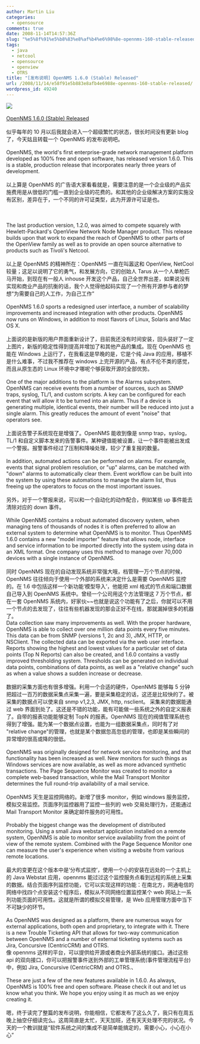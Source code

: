 ```yaml
---
author: Martin Liu
categories:
  - opensource
comments: true
date: 2008-11-14T14:57:36Z
slug: "%e5%8f%91%e5%b8%83%e8%af%b4%e6%98%8e-opennms-160-stable-released"
tags:
  - java
  - netcool
  - opensource
  - openview
  - OTRS
title: "[发布说明] OpenNMS 1.6.0 (Stable) Released"
url: /2008/11/14/e58f91e5b883e8afb4e6988e-opennms-160-stable-released/
wordpress_id: 49240
---
```


![](http://www.opennms.org/images/b/b5/Banner.jpg)<br /><br />[OpenNMS 1.6.0 (Stable) Released](http://sourceforge.net/forum/forum.php?forum_id=882433)<br /><br />似乎每年的 10 月以后我就会进入一个超级繁忙的状态，很长时间没有更新 blog 了，今天姑且转载一个 OpenNMS 的发布说明吧。<br /><br />OpenNMS, the world's first enterprise-grade network management platform developed as 100% free and open software, has released version 1.6.0. This is a stable, production release that incorporates nearly three years of development.<br /><br />以上算是 OpenNMS 的广告语大家看看就是，需要注意的是一个企业级的产品实施费用是从很低的门槛一直到企业级的花费的。和其他的企业级解决方案的实施没有区别，差异在于，一个不同的许可证类型，此为开源许可证是也。<br /><br /><!--more--><br /><br />The last production version, 1.2.0, was aimed to compete squarely with Hewlett-Packard's OpenView Network Node Manager product. This release builds upon that work to expand the reach of OpenNMS to other parts of the OpenView family as well as to provide an open source alternative to products such as Tivoli's Netcool.<br /><br />以上是 OpenNMS 的精神所在：OpenNMS 一直在叫嚣这和 OpenView, NetCool 较量；这足以说明了它的勇气，和发展方向，它的创始人 Tarus 从一个人单枪匹马开始，到现在有一般人 inhouse 开发这个产品，自己全世界出差，如果说没有实现和商业产品的抗衡的话，我个人觉得他起码实现了一个所有开源参与者的梦想“为需要自己的人工作，为自己工作”<br /><br />OpenNMS 1.6.0 sports a redesigned user interface, a number of scalability improvements and increased integration with other products. OpenNMS now runs on Windows, in addition to most flavors of Linux, Solaris and Mac OS X.<br /><br />上面说的是新版的用户界面重新设计了，目前我还没有时间安装，回头装好了一定上图片，新版的稳定性得到提高并增加了和其他产品的集成。现在 OpenNMS 也能在 Windows 上运行了，在我看这是早晚的是，它是个纯 Java 的应用，移植不是什么难事，不过我不推荐在 windows 上完开源的产品，有点不伦不类的感觉，而且从原生态的 Linux 环境中才哪呢个够获取开源的全部优势。<br /><br />One of the major additions to the platform is the Alarms subsystem. OpenNMS can receive events from a number of sources, such as SNMP traps, syslog, TL/1, and custom scripts. A key can be configured for each event that will allow it to be turned into an alarm. Thus if a device is generating multiple, identical events, their number will be reduced into just a single alarm. This greatly reduces the amount of event "noise" that operators see.<br /><br />上面说告警子系统现在是增强了。OpenNMS 能收到像是 snmp trap，syslog， TL/1 和自定义脚本发来的告警事件。某种键值能被设置，让一个事件能被出发成一个警报。报警事件经过了压制和降噪处理，较少了重复报的数量。<br /><br />In addition, automated actions can be performed on alarms. For example, events that signal problem resolution, or "up" alarms, can be matched with "down" alarms to automatically clear them. Event workflow can be built into the system by using these automations to manage the alarm list, thus freeing up the operators to focus on the most important issues.<br /><br />另外，对于一个警报来说，可以和一个自动化的动作配合，例如某些 up 事件能去清除对应的 down 事件。<br /><br />While OpenNMS contains a robust automated discovery system, when managing tens of thousands of nodes it is often preferred to allow an external system to determine what OpenNMS is to monitor. Thus OpenNMS 1.6.0 contains a new "model importer" feature that allows node, interface and service information to be imported directly into the system using data in an XML format. One company uses this method to manage over 70,000 devices with a single instance of OpenNMS.<br /><br />同时 OpenNMS 现在的自动发现系统非常强大哦，档管理一万个节点的时候，OpenNMS 往往倾向于使用一个外部的系统来决定什么是需要 OpenNMS 监控的。在 1.6 中包括这样一个新功能‘模型导入’，他能把 xml 格式的节点和端口数据自己导入到 OpenNMS 系统中。曾经一个公司用这个方法管理这 7 万个节点，都在一套 OpenNMS 系统内，好家伙~~也就是说这个功能有了之后，你就可以不用一个节点的去发现了，往往有些机器发现的那会正好不在线，那就漏掉很多的机器了。<br />Data collection saw many improvements as well. With the proper hardware, OpenNMS is able to collect over one million data points every five minutes. This data can be from SNMP (versions 1, 2c and 3), JMX, HTTP, or NSClient. The collected data can be exported via the web user interface. Reports showing the highest and lowest values for a particular set of data points (Top N Reports) can also be created, and 1.6.0 contains a vastly improved thresholding system. Thresholds can be generated on individual data points, combinations of data points, as well as a "relative change" such as when a value shows a sudden increase or decrease.<br /><br />数据的采集方面也有很多增强。利用一个合适的硬件，OpenNMS 能够每 5 分钟把超过一百万的数据采集点采集一遍，要是采集稳定的话，这还是比较快的了。被采集的数据点可以使来自 snmp v1,2,3, JMX, http, nsclient。 采集来的数据能通过 web 界面到处了。这还是不错的功能，能有可能做一些系统之外的自定义报表了。自带的报表功能能够定制 TopN 的报表。OpenNMS 现在的阀值管理系统也得到了增强。能为某一个数据点设置，也能为一组数据采集点，同时有了对 "relative change"的管理，也就是某个数据忽高忽低的管理，也即是某些瞬间的异常增的很高或降的很低。<br /><br />OpenNMS was originally designed for network service monitoring, and that functionality has been increased as well. New monitors for such things as Windows services are now available, as well as more advanced synthetic transactions. The Page Sequence Monitor was created to monitor a complete web-based transaction, while the Mail Transport Monitor determines the full round-trip availability of a mail service.<br /><br />OpenNMS 天生是监控网络的。新增了很多 monitor，例如 windows 服务监控，模拟交易监控。页面序列监控器用了监控一些列的 web 交易处理行为，还能通过 Mail Transport Monitor 来确定邮件服务的可用性。<br /><br />Probably the biggest change was the development of distributed monitoring. Using a small Java webstart application installed on a remote system, OpenNMS is able to monitor service availability from the point of view of the remote system. Combined with the Page Sequence Monitor one can measure the user's experience when visiting a website from various remote locations.<br /><br />最大的变更在这个版本中是‘分布式监控’，使用一个小的安装在远处的一个主机上的 Java Webstat 应用，opennms 能过过这个监控服务点看到远程的系统上采集的数据。结合页面序列监控功能，它可以实现这样的功能：在南北方，网通电信的网络中找四个点安装这个程序后，模拟从不同网络位置监控某个 web 网站上一系列功能页面的可用性。这就是所谓的模拟交易管理，是 Web 应用管理方面中当下不可缺少的环节。<br /><br />As OpenNMS was designed as a platform, there are numerous ways for external applications, both open and proprietary, to integrate with it. There is a new Trouble Ticketing API that allows for two-way communication between OpenNMS and a number of external ticketing systems such as Jira, Concursive (CentricCRM) and OTRS.<br />像 opennms 这样的平台，可以提供给开源或者商业外部系统的接口。通过这些 api 的双向接口，你可以把报警事件送到外部的工单管理系统(事件管理流程平台)中，例如 Jira, Concursive (CentricCRM) and OTRS.、<br /><br />These are just a few of the new features available in 1.6.0. As always, OpenNMS is 100% free and open software. Please check it out and let us know what you think. We hope you enjoy using it as much as we enjoy creating it.<br /><br />嗯，终于读完了整篇的发布说明，你能相信，它都发布了这么久了，我只有在周五晚上抽空仔细读完么。这周简直是太忙，天天加班，还有天天处理不完的状况。今天的一个教训就是“软件系统之间的集成不是简单能搞定的，需要小心，小心在小心”
